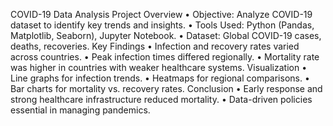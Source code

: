 COVID-19 Data Analysis
Project Overview
    • Objective: Analyze COVID-19 dataset to identify key trends and insights.
    • Tools Used: Python (Pandas, Matplotlib, Seaborn), Jupyter Notebook.
    • Dataset: Global COVID-19 cases, deaths, recoveries.
Key Findings
    • Infection and recovery rates varied across countries.
    • Peak infection times differed regionally.
    • Mortality rate was higher in countries with weaker healthcare systems.
Visualization
    • Line graphs for infection trends.
    • Heatmaps for regional comparisons.
    • Bar charts for mortality vs. recovery rates.
Conclusion
    • Early response and strong healthcare infrastructure reduced mortality.
    • Data-driven policies essential in managing pandemics.
